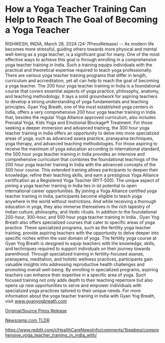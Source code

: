 # How a Yoga Teacher Training Can Help to Reach The Goal of Becoming a Yoga Teacher

RISHIKESH, INDIA, March 28, 2024 /24-7PressRelease/ -- As modern life becomes more stressful, guiding others towards more physical and mental well-being as a yoga teacher, is a significant goal for many. One of the most effective ways to achieve this goal is through enrolling in a comprehensive yoga teacher training in India. Such a training equips individuals with the practical and theoretical expertise required to teach yoga professionally. There are various yoga teacher training programs that differ in length, curriculum and accreditation, yet all can help to reach the goal of becoming a yoga teacher.  The 200 hour yoga teacher training in India is a foundational course that covers essential aspects of yoga practice, philosophy, anatomy, and teaching methodology. It lays a solid groundwork for aspiring teachers to develop a strong understanding of yoga fundamentals and teaching principles. Gyan Yog Breath, one of the most established yoga centers in India, offers a very comprehensive 200 hour yoga teacher training in India that, besides the regular Yoga Alliance approved curriculum, also includes Prenatal Yoga, Kids Yoga and Emotional Blockage® Treatment.  For those seeking a deeper immersion and advanced training, the 300 hour yoga teacher training in India offers an opportunity to delve into more specialized areas of yoga, such as advanced asana practice, pranayama techniques, yoga therapy, and advanced teaching methodologies.  For those aspiring to receive the maximum of yoga education according to international standard, the 500 hour yoga teacher training in India provides an intensive and comprehensive curriculum that combines the foundational teachings of the 200 hour yoga teacher training in India with the advanced concepts of the 300 hour course. This extended training allows participants to deepen their knowledge, refine their teaching skills, and earn a prestigious Yoga Alliance certification as a Registered Yoga Teacher (RYT-500).  The unique aspect of joining a yoga teacher training in India lies in ist potential to open international career opportunities. By joining a Yoga Alliance certified yoga teacher training in India, participants become eligible to teach yoga anywhere in the world without restrictions. And while receiving a thorough education in yoga, they also immerse themselves in the rich tapestry of Indian culture, philosophy, and Vedic rituals.  In addition to the foundational 200-hour, 300-hour, and 500 hour yoga teacher training in India , Gyan Yog Breath also offers specialized courses that cater to specific areas of yoga practice. These specialized programs, such as the fertility yoga teacher training, provide aspiring teachers with the opportunity to delve deeper into specific niches within the vast domain of yoga.  The fertility yoga course at Gyan Yog Breath is designed to equip teachers with the knowledge, skills, and techniques required to support individuals on their journey towards parenthood. Through specialized training in fertility-focused asanas, pranayama, meditation, and holistic wellness practices, participants gain valuable insights into addressing reproductive health challenges and promoting overall well-being. By enrolling in specialized programs, aspiring teachers can enhance their expertise in a specific area of yoga. Such focused training not only adds depth to their teaching repertoire but also opens up new opportunities to serve and empower individuals with specialized yoga practices tailored to their unique needs.  For more information about the yoga teacher training in India with Gyan Yog Breath, visit www.gyanyogbreath.com 

[Original/Source Press Release](https://www.24-7pressrelease.com/press-release/509565/how-a-yoga-teacher-training-can-help-to-reach-the-goal-of-becoming-a-yoga-teacher)
                    

[Newsramp.com TLDR](None) 

https://www.reddit.com/r/HealthCareNewsInfo/comments/1bppbeq/comprehensive_yoga_teacher_training_in_india_with/